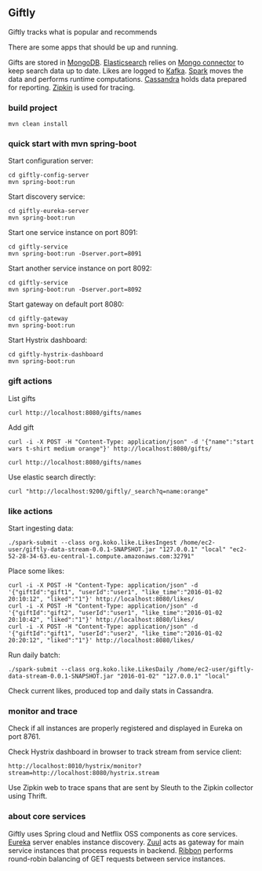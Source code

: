 Giftly
-

Giftly tracks what is popular and recommends

There are some apps that should be up and running.

Gifts are stored in [MongoDB](https://github.com/inlight-media/docker-mongodb-replica-set). [Elasticsearch](https://github.com/dockerfile/elasticsearch) relies on [Mongo connector](https://github.com/mongodb-labs/mongo-connector) to keep search data up to date. Likes are logged to [Kafka](https://github.com/wurstmeister/kafka-docker). [Spark](https://github.com/sequenceiq/docker-spark) moves the data and performs runtime computations. [Cassandra](https://github.com/pokle/cassandra) holds data prepared for reporting. [Zipkin](https://github.com/openzipkin/zipkin) is used for tracing.

### build project

```
mvn clean install
```

### quick start with mvn spring-boot

Start configuration server:

```
cd giftly-config-server
mvn spring-boot:run
```

Start discovery service:

```
cd giftly-eureka-server
mvn spring-boot:run
```

Start one service instance on port 8091:

```
cd giftly-service
mvn spring-boot:run -Dserver.port=8091
```

Start another service instance on port 8092:

```
cd giftly-service
mvn spring-boot:run -Dserver.port=8092
```

Start gateway on default port 8080:

```
cd giftly-gateway
mvn spring-boot:run
```

Start Hystrix dashboard:

```
cd giftly-hystrix-dashboard
mvn spring-boot:run
```

### gift actions

List gifts

```
curl http://localhost:8080/gifts/names
```

Add gift

```
curl -i -X POST -H "Content-Type: application/json" -d '{"name":"start wars t-shirt medium orange"}' http://localhost:8080/gifts/

curl http://localhost:8080/gifts/names
```

Use elastic search directly:

```
curl "http://localhost:9200/giftly/_search?q=name:orange"
```

### like actions

Start ingesting data:

```
./spark-submit --class org.koko.like.LikesIngest /home/ec2-user/giftly-data-stream-0.0.1-SNAPSHOT.jar "127.0.0.1" "local" "ec2-52-28-34-63.eu-central-1.compute.amazonaws.com:32791"
```

Place some likes:

```
curl -i -X POST -H "Content-Type: application/json" -d '{"giftId":"gift1", "userId":"user1", "like_time":"2016-01-02 20:10:12", "liked":"1"}' http://localhost:8080/likes/
curl -i -X POST -H "Content-Type: application/json" -d '{"giftId":"gift2", "userId":"user1", "like_time":"2016-01-02 20:10:42", "liked":"1"}' http://localhost:8080/likes/
curl -i -X POST -H "Content-Type: application/json" -d '{"giftId":"gift1", "userId":"user2", "like_time":"2016-01-02 20:20:12", "liked":"1"}' http://localhost:8080/likes/
```

Run daily batch:

```
./spark-submit --class org.koko.like.LikesDaily /home/ec2-user/giftly-data-stream-0.0.1-SNAPSHOT.jar "2016-01-02" "127.0.0.1" "local"
```

Check current likes, produced top and daily stats in Cassandra.

### monitor and trace

Check if all instances are properly registered and displayed in Eureka on port 8761.

Check Hystrix dashboard in browser to track stream from service client:

```
http://localhost:8010/hystrix/monitor?stream=http://localhost:8080/hystrix.stream
```

Use Zipkin web to trace spans that are sent by Sleuth to the Zipkin collector using Thrift.


### about core services

Giftly uses Spring cloud and Netflix OSS components as core services. [Eureka](https://github.com/Netflix/eureka) server enables instance discovery. [Zuul](https://github.com/Netflix/zuul) acts as gateway for main service instances that process requests in backend. [Ribbon](https://github.com/Netflix/ribbon) performs round-robin balancing of GET requests between service instances.